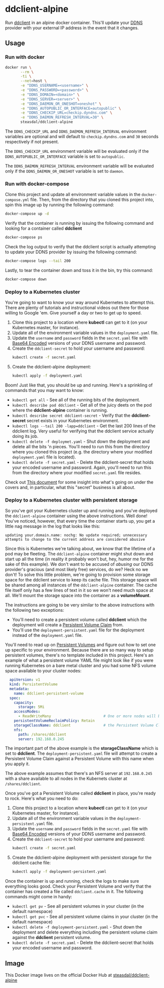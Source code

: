 # ddclient-alpine
Run [ddclient](https://sourceforge.net/p/ddclient/wiki/Home/) in an alpine docker container.
This'll update your [DDNS](https://en.wikipedia.org/wiki/Dynamic_DNS) provider with your
external IP address in the event that it changes.

## Usage

### Run with docker

```bash
docker run \
       --rm \
       -ti \
       --net=host \
       -e "DDNS_USERNAME=<username>" \
       -e "DDNS_PASSWORD=<password>" \
       -e "DDNS_DOMAIN=<domain>" \
       -e "DDNS_SERVER=<server>" \
       -e "DDNS_DAEMON_OR_ONESHOT=oneshot" \
       -e "DDNS_AUTOPUBLIC_OR_INTERFACE=autopublic" \
       -e "DDNS_CHECKIP_URL=checkip.dyndns.com" \
       -e "DDNS_DAEMON_REFRESH_INTERVAL=30" \
       steasdal/ddclient-alpine
```

The `DDNS_CHECKIP_URL` and `DDNS_DAEMON_REFRESH_INTERVAL` environment variables are optional and will 
default to `checkip.dyndns.com` and `30` seconds respectively if not present.

The `DDNS_CHECKIP_URL` environment variable will be evaluated only if the
`DDNS_AUTOPUBLIC_OR_INTERFACE` variable is set to `autopublic`.

The `DDNS_DAEMON_REFRESH_INTERVAL` environment variable will be evaluated only if the
`DDNS_DAEMON_OR_ONESHOT` variable is set to `daemon`.

### Run with docker-compose

Clone this project and update all environment variable values in the `docker-compose.yml` file.
Then, from the directory that you cloned this project into, spin this image up by running the
following command:

```bash
docker-compose up -d
```

Verify that the container is running by issuing the following command and looking for a container called **ddclient**

```bash
docker-compose ps
```

Check the log output to verify that the ddclient script is actually attempting to update 
your DDNS provider by issuing the following command:

```bash
docker-compose logs --tail 200
```

Lastly, to tear the container down and toss it in the bin, try this command:

```bash
docker-compose down
```

### Deploy to a Kubernetes cluster

You're going to want to know your way around Kubernetes to attempt this.  There are plenty of tutorials and 
instructional videos out there for those willing to Google 'em.  Give yourself a day or two to get up to speed.

1. Clone this project to a location where **kubectl** can get to it (on your Kubernetes master, for instance).
2. Update all of the environment variable values in the `deployment.yaml` file.
3. Update the `username` and `password` fields in the `secret.yaml` file with [Base64 Encoded](https://www.base64encode.org/)
   versions of your DDNS username and password.
4. Create the `ddclient-secret` to hold your username and password:
    ```bash
    kubectl create -f secret.yaml
    ```
5. Create the ddclient-alpine deployment:
    ```bash
    kubectl apply -f deployment.yaml
    ```

Boom!  Just like that, you should be up and running.  Here's a sprinkling of commands that you may want to know:

* `kubectl get all` - See all of the running bits of the deployment.
* `kubectl describe pod ddclient` - Get all of the juicy deets on the pod where the **ddclient-alpine** container is running.
* `kubectl describe secret ddclient-secret` - Verify that the **ddclient-secret** secret exists in your Kubernetes environment.
* `kubectl logs --tail 200 -lapp=ddclient` - Get the last 200 lines of the ddclient log.  Very useful for verifying that the
   ddclient service actually doing its job.
* `kubectl delete -f deploymet.yaml` - Shut down the deployment and delete all the bits 'n pieces.  You'll need to run this from
   the directory where you cloned this project (e.g. the directory where your modified `deployment.yaml` file is located).
* `kubectl delete -f secret.yaml` - Delete the ddclient-secret that holds your encoded username and password.  Again, you'll
   need to run this from the directory where your modified `secret.yaml` file resides.

Check out [This document](https://kubernetes.io/docs/tasks/inject-data-application/distribute-credentials-secure/) for some
insight into what's going on under the covers and, in particular, what this "secret" business is all about.

### Deploy to a Kubernetes cluster with persistent storage

So you've got your Kubernetes cluster up and running and you've deployed the `ddclient-alpine` container using the above
instructions.  Well done!  You've noticed, however, that every time the container starts up, you get a little nag message
in the log that looks like this:

`updating your.domain.name: nochg: No update required; unnecessary attempts to change to the current address are considered abusive`

Since this is Kubernetes we're talking about, we know that the lifetime of a pod may be fleeting.  The `ddclient-alpine` container
might shut down and start up all the time (in reality it probably won't but, hey, humor me for the sake of this example).  We don't
want to be accused of *abusing* our DDNS provider's gracious (and most likely free) services, do we?  Heck no we don't!  To solve
this little problem, we're going to provision some storage space for the ddclient service to keep its cache file.  This storage
space will be shared among all instances of the `ddclient-alpine` container.  The cache file itself only has a few lines of text
in it so we won't need much space at all.  We'll mount the storage space into the container as a **volumeMount**.

The instructions are going to be very similar to the above instructions with the following two exceptions:
* You'll need to create a persistent volume called **ddclient** which the deployment will create a 
  [Persistent Volume Claim](https://kubernetes.io/docs/concepts/storage/persistent-volumes/#persistentvolumeclaims) from.
* You'll use the `deployment-persistent.yaml` file for the deployment instead of the `deployment.yaml` file.

You'll need to read up on [Persistent Volumes](https://kubernetes.io/docs/concepts/storage/persistent-volumes/) and figure out
how to set one up specific to your environment.  Because there are so many way to setup persistent volumes, there's no template
included in this project.  Here's an example of what a persistent volume YAML file might look like if you were running Kubernetes
on a bare metal cluster and you had some NFS volume space available to your cluster nodes:

```yaml
  apiVersion: v1
  kind: PersistentVolume
  metadata:
    name: ddclient-persistent-volume
  spec:
    capacity:
      storage: 5Mi
    accessModes:
      - ReadWriteMany                        # One or more nodes will be able to attach simultaneously
    persistentVolumeReclaimPolicy: Retain
    storageClassName: ddclient               # the Persistent Volume Claim will need to have this same name
    nfs:
      path: /shares/ddclient
      server: 192.168.0.245
```
 
The important part of the above example is the **storageClassName** which is set to **ddclient**.  The `deployment-persistent.yaml`
file will attempt to create a Persistent Volume Claim against a Persistent Volume with this name when you apply it.

The above example assumes that there's an NFS server at `192.168.0.245` with a share available to all nodes in the
Kubernets cluster at `/shares/ddclient`.

Once you've got a Persistent Volume called **ddclient** in place, you're ready to rock.  Here's what you need to do:

1. Clone this project to a location where **kubectl** can get to it (on your Kubernetes master, for instance).
2. Update all of the environment variable values in the `deployment-persistent.yaml` file.
3. Update the `username` and `password` fields in the `secret.yaml` file with [Base64 Encoded](https://www.base64encode.org/)
   versions of your DDNS username and password.
4. Create the `ddclient-secret` to hold your username and password:
    ```bash
    kubectl create -f secret.yaml
    ```
5. Create the ddclient-alpine deployment with persistent storage for the ddclient cache file:
    ```bash
    kubectl apply -f deployment-persistent.yaml
    ```

Once the container is up and running, check the logs to make sure everything looks good.  Check your Persistent Volume
and verify that the container has created a file called `ddclient.cache` in it.  The following commands might come in handy:

* `kubectl get pv` - See all persistent volumes in your cluster (in the default namespace)
* `kubectl get pvc` - See all persistent volume claims in your cluster (in the default namespace)
* `kubectl delete -f deployment-persistent.yaml` - Shut down the deployment and delete everything including the
   persistent volume claim against the **ddclient** persistent volume.
* `kubectl delete -f secret.yaml` - Delete the ddclient-secret that holds your encoded username and password.

## Image
This Docker image lives on the official Docker Hub at [steasdal/ddclient-alpine](https://hub.docker.com/r/steasdal/ddclient-alpine/)